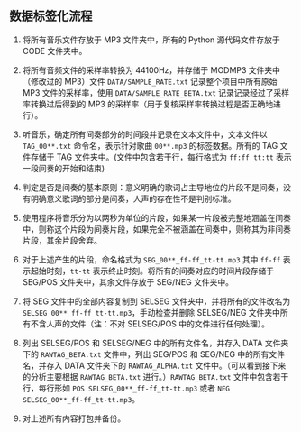 ## 数据标签化流程

1. 将所有音乐文件存放于 MP3 文件夹中，所有的 Python 源代码文件存放于 CODE 文件夹中。
2. 将所有音频文件的采样率转换为 44100Hz，并存储于 MODMP3 文件夹中（修改过的 MP3）文件 `DATA/SAMPLE_RATE.txt` 记录整个项目中所有原始 MP3 文件的采样率，使用 `DATA/SAMPLE_RATE_BETA.txt` 记录记录经过了采样率转换过后得到的 MP3 的采样率（用于复核采样率转换过程是否正确地进行）。
3. 听音乐，确定所有间奏部分的时间段并记录在文本文件中，文本文件以 `TAG_00**.txt` 命令名，表示针对歌曲 `00**.mp3` 的标签数据。所有的 TAG 文件存储于 TAG 文件夹中。(文件中包含若干行，每行格式为 `ff:ff tt:tt` 表示一段间奏的开始和结束)

2. 判定是否是间奏的基本原则：意义明确的歌词占主导地位的片段不是间奏，没有明确意义歌词的部分是间奏，人声的存在性不是判别标准。
3. 使用程序将音乐分为以两秒为单位的片段，如果某一片段被完整地涵盖在间奏中，则称这个片段为间奏片段，如果完全不被涵盖在间奏中，则称其为非间奏片段，其余片段舍弃。
4. 对于上述产生的片段，命名格式为 `SEG_00**_ff-ff_tt-tt.mp3` 其中 `ff-ff` 表示起始时刻，`tt-tt` 表示终止时刻。将所有的间奏对应的时间片段存储于 SEG/POS 文件夹中，其余文件存放于 SEG/NEG 文件夹中。
5. 将 SEG 文件中的全部内容复制到 SELSEG 文件夹中，并将所有的文件改名为  `SELSEG_00**_ff-ff_tt-tt.mp3`，手动检查并删除 SELSEG/NEG 文件夹中所有不含人声的文件（注：不对 SELSEG/POS 中的文件进行任何处理）。
6. 列出 SELSEG/POS 和 SELSEG/NEG 中的所有文件名，并存入 DATA 文件夹下的 `RAWTAG_BETA.txt` 文件中，列出 SEG/POS 和 SEG/NEG 中的所有文件名，并存入 DATA 文件夹下的 `RAWTAG_ALPHA.txt` 文件中。（可以看到接下来的分析主要根据 `RAWTAG_BETA.txt` 进行。）`RAWTAG_BETA.txt` 文件中包含若干行，每行形如 `POS SELSEG_00**_ff-ff_tt-tt.mp3` 或者 `NEG SELSEG_00**_ff-ff_tt-tt.mp3`。
7. 对上述所有内容打包并备份。

